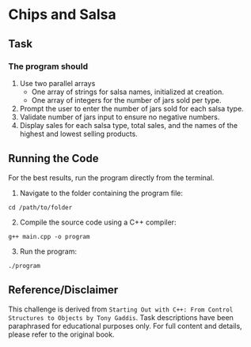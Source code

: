 # Chips and Salsa

## Task

### The program should
1. Use two parallel arrays
    - One array of strings for salsa names, initialized at creation.
    - One array of integers for the number of jars sold per type.
2. Prompt the user to enter the number of jars sold for each salsa type.
3. Validate number of jars input to ensure no negative numbers.
4. Display sales for each salsa type, total sales, and the names of the highest and lowest selling products.

## Running the Code
For the best results, run the program directly from the terminal.

1. Navigate to the folder containing the program file:
```
cd /path/to/folder
```
2. Compile the source code using a C++ compiler:
```
g++ main.cpp -o program
```
3. Run the program:
```
./program
```

## Reference/Disclaimer
This challenge is derived from `Starting Out with C++: From Control Structures to Objects by Tony Gaddis`. Task descriptions have been paraphrased for educational purposes only. For full content and details, please refer to the original book.
